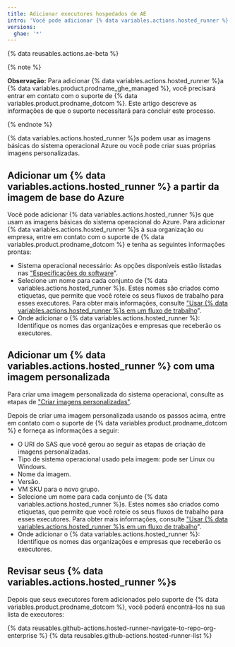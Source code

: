 ```yaml
---
title: Adicionar executores hospedados de AE
intro: 'Você pode adicionar {% data variables.actions.hosted_runner %} a uma organização ou uma empresa.'
versions:
  ghae: '*'
---
```


{% data reusables.actions.ae-beta %}

{% note %}

**Observação:** Para adicionar {% data variables.actions.hosted_runner %}a {% data variables.product.prodname_ghe_managed %}, você precisará entrar em contato com o suporte de {% data variables.product.prodname_dotcom %}. Este artigo descreve as informações de que o suporte necessitará para concluir este processo.

{% endnote %}

{% data variables.actions.hosted_runner %}s podem usar as imagens básicas do sistema operacional Azure ou você pode criar suas próprias imagens personalizadas.

## Adicionar um {% data variables.actions.hosted_runner %} a partir da imagem de base do Azure

Você pode adicionar {% data variables.actions.hosted_runner %}s que usam as imagens básicas do sistema operacional do Azure. Para adicionar {% data variables.actions.hosted_runner %}s à sua organização ou empresa, entre em contato com o suporte de {% data variables.product.prodname_dotcom %} e tenha as seguintes informações prontas:
 - Sistema operacional necessário: As opções disponíveis estão listadas nas ["Especificações do software](/actions/using-github-hosted-runners/about-ae-hosted-runners#software-specifications)".
 - Selecione um nome para cada conjunto de {% data variables.actions.hosted_runner %}s. Estes nomes são criados como etiquetas, que permite que você roteie os seus fluxos de trabalho para esses executores. Para obter mais informações, consulte ["Usar {% data variables.actions.hosted_runner %}s em um fluxo de trabalho](/actions/using-github-hosted-runners/using-ae-hosted-runners-in-a-workflow)".
 - Onde adicionar o {% data variables.actions.hosted_runner %}: Identifique os nomes das organizações e empresas que receberão os executores.

## Adicionar um {% data variables.actions.hosted_runner %} com uma imagem personalizada

Para criar uma imagem personalizada do sistema operacional, consulte as etapas de ["Criar imagens personalizadas"](/actions/using-github-hosted-runners/creating-custom-images).

Depois de criar uma imagem personalizada usando os passos acima, entre em contato com o suporte de {% data variables.product.prodname_dotcom %} e forneça as informações a seguir:

  - O URI do SAS que você gerou ao seguir as etapas de criação de imagens personalizadas.
  - Tipo de sistema operacional usado pela imagem: pode ser Linux ou Windows.
  - Nome da imagem.
  - Versão.
  - VM SKU para o novo grupo.
  - Selecione um nome para cada conjunto de {% data variables.actions.hosted_runner %}s. Estes nomes são criados como etiquetas, que permite que você roteie os seus fluxos de trabalho para esses executores. Para obter mais informações, consulte ["Usar {% data variables.actions.hosted_runner %}s em um fluxo de trabalho](/actions/using-github-hosted-runners/using-ae-hosted-runners-in-a-workflow)".
  - Onde adicionar o {% data variables.actions.hosted_runner %}: Identifique os nomes das organizações e empresas que receberão os executores.

## Revisar seus {% data variables.actions.hosted_runner %}s

Depois que seus executores forem adicionados pelo suporte de {% data variables.product.prodname_dotcom %}, você poderá encontrá-los na sua lista de executores:

{% data reusables.github-actions.hosted-runner-navigate-to-repo-org-enterprise %}
{% data reusables.github-actions.hosted-runner-list %}
